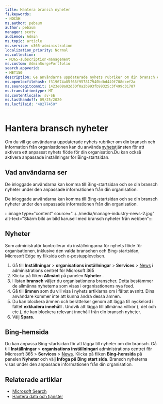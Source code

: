 ```yaml
---
title: Hantera bransch nyheter
f1.keywords:
- NOCSH
ms.author: pebaum
author: pebaum
manager: scotv
audience: Admin
ms.topic: article
ms.service: o365-administration
localization_priority: Normal
ms.collection:
- M365-subscription-management
ms.custom: AdminSurgePortfolio
search.appverid:
- MET150
description: Ge användarna uppdaterade nyhets rubriker om din bransch och information från din organisation, Använd nyhets tjänsten för att aktivera ett anpassat nyhets flöde för din organisation.
ms.openlocfilehash: f319674a85f63f957817940bdbd449f708dcef2a
ms.sourcegitcommit: 1423e08a02d30f0a2b993fb99325c3f499c31787
ms.translationtype: MT
ms.contentlocale: sv-SE
ms.lasthandoff: 09/25/2020
ms.locfileid: "48277450"
---
```

# <a name="manage-industry-news"></a>Hantera bransch nyheter

Om du vill ge användarna uppdaterade nyhets rubriker om din bransch och information från organisationen kan du använda [nyhets](https://admin.microsoft.com/adminportal/home?#/Settings/Services/:/Settings/L1/BingNews)tjänsten för att aktivera ett anpassat nyhets flöde för din organisation.Du kan också aktivera anpassade inställningar för Bing-startsidan.

## <a name="what-your-users-will-see"></a>Vad användarna ser

De inloggade användarna kan komma till Bing-startsidan och se din bransch nyheter under den anpassade informationen från din organisation.  

De inloggade användarna kan komma till Bing-startsidan och se din bransch nyheter under den anpassade informationen från din organisation.

:::image type="content" source="../../media/manage-industry-news-2.jpg" alt-text="Skärm bild av bild karusell med bransch nyheter från webben":::

## <a name="news-settings"></a>Nyheter

Som administratör kontrollerar du inställningarna för nyhets flöde för organisationen, inklusive den valda branschen och Bing-startsidan, Microsoft Edge ny fliksida och e-postupplevelsen.

1. Gå till **Inställningar**  >  **organisations inställningar**  >  **Services**  >  [News](https://admin.microsoft.com/adminportal/home?#/Settings/Services/:/Settings/L1/BingNews) i administrations centret för Microsoft 365
2. Klicka på fliken **Allmänt** på panelen **Nyheter** .
3. I listan **bransch** väljer du organisationens branscher. Detta bestämmer de allmänna nyheterna som visas i organisationens nya feed.
4. Gå till **ämnen** som du vill visa i nyhets artiklarna om i fältet avsnitt. Dina användare kommer inte att kunna ändra dessa ämnen.
5. Du kan blockera ämnen och berättelser genom att lägga till nyckelord i fältet **exkludera innehåll** . Undvik att lägga till allmänna villkor (, det och etc.), de kan blockera relevant innehåll från din bransch nyheter.
6. Välj **Spara**.

## <a name="bing-homepage"></a>Bing-hemsida

Du kan anpassa Bing-startsidan för att lägga till nyheter om din bransch. Gå till **Inställningar**  >  **organisations inställningar**i administrations centret för Microsoft 365  >  **Services**  >  [News](https://admin.microsoft.com/adminportal/home?#/Settings/Services/:/Settings/L1/BingNews). Klicka på fliken **Bing-hemsida** på panelen **Nyheter** och välj **Infoga på Bing start sida**. Bransch nyheterna visas under den anpassade informationen från din organisation.

## <a name="related-articles"></a>Relaterade artiklar

- [Microsoft Search](https://docs.microsoft.com/microsoftsearch/)
- [Hantera data och tjänster](https://docs.microsoft.com/microsoft-365/admin/manage)
